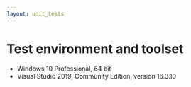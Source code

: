 ```yaml
---
layout: unit_tests
---
```


# Test environment and toolset 

* Windows 10 Professional, 64 bit
* Visual Studio 2019, Community Edition, version 16.3.10
